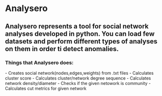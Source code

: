 # Analysero
<h2>Analysero represents a tool for social network analyses developed in python. You can load few datasets and perform different types of analyses on them in order ti detect anomalies. </h2>

<h3> Things that Analysero does:</h3> 
- Creates social network(nodes,edges,weights) from .txt files 
- Calculates cluster score
- Calculates cluster/network degree sequence
- Calculates network density/diameter
- Checks if the given netowork is community
- Calculates cut metrics for given network
